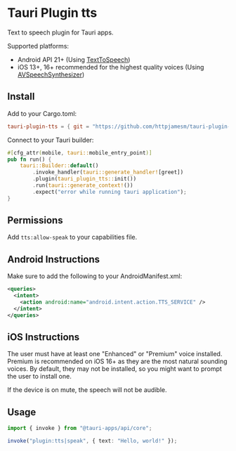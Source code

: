 # Tauri Plugin tts

Text to speech plugin for Tauri apps.

Supported platforms:

- Android API 21+ (Using [TextToSpeech](https://developer.android.com/reference/android/speech/tts/TextToSpeech))
- iOS 13+, 16+ recommended for the highest quality voices (Using [AVSpeechSynthesizer](https://developer.apple.com/documentation/avfaudio/avspeechsynthesizer/))

## Install

Add to your Cargo.toml:

```toml
tauri-plugin-tts = { git = "https://github.com/httpjamesm/tauri-plugin-tts.git" }
```

Connect to your Tauri builder:

```rust
#[cfg_attr(mobile, tauri::mobile_entry_point)]
pub fn run() {
    tauri::Builder::default()
        .invoke_handler(tauri::generate_handler![greet])
        .plugin(tauri_plugin_tts::init())
        .run(tauri::generate_context!())
        .expect("error while running tauri application");
}
```

## Permissions

Add `tts:allow-speak` to your capabilities file.

## Android Instructions

Make sure to add the following to your AndroidManifest.xml:

```xml
<queries>
  <intent>
    <action android:name="android.intent.action.TTS_SERVICE" />
  </intent>
</queries>
```

## iOS Instructions

The user must have at least one "Enhanced" or "Premium" voice installed. Premium is recommended on iOS 16+ as they are the most natural sounding voices. By default, they may not be installed, so you might want to prompt the user to install one.

If the device is on mute, the speech will not be audible.

## Usage

```typescript
import { invoke } from "@tauri-apps/api/core";

invoke("plugin:tts|speak", { text: "Hello, world!" });
```
